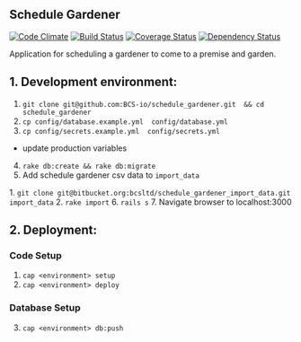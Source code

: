 ## Schedule Gardener
[![Code Climate](https://codeclimate.com/github/BCS-io/schedule_gardener.png)](https://codeclimate.com/github/BCS-io/schedule_gardener)
[![Build Status](https://travis-ci.org/BCS-io/schedule_gardener.png)](https://travis-ci.org/BCS-io/schedule_gardener)
[![Coverage Status](https://coveralls.io/repos/BCS-io/schedule_gardener/badge.png)](https://coveralls.io/r/BCS-io/schedule_gardener)
[![Dependency Status](https://gemnasium.com/BCS-io/schedule_gardener.png)](https://gemnasium.com/BCS-io/schedule_gardener)

Application for scheduling a gardener to come to a premise and garden.


## 1. Development environment:

1. `git clone git@github.com:BCS-io/schedule_gardener.git  && cd schedule_gardener`
2. `cp config/database.example.yml  config/database.yml`
3. `cp config/secrets.example.yml  config/secrets.yml`
  * update production variables
4. `rake db:create && rake db:migrate`
5. Add schedule gardener csv data to `import_data`
  
  1\. `git clone git@bitbucket.org:bcsltd/schedule_gardener_import_data.git import_data`
  2\. `rake import`
6. `rails s`
7. Navigate browser to localhost:3000

## 2. Deployment:

### Code Setup
1. `cap <environment> setup`
2. `cap <environment> deploy`

### Database Setup
3. `cap <environment> db:push`
